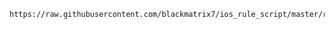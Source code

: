 ﻿    https://raw.githubusercontent.com/blackmatrix7/ios_rule_script/master/rewrite/Surge/AdvertisingLite/AdvertisingLite.sgmodule
